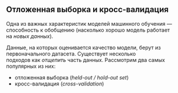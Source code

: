 
## **Отложенная выборка и кросс-валидация**

Одна из важных характеристик моделей машинного обучения — способность к обобщению (насколько хорошо модель работает на _новых данных_).

Данные, на которых оценивается качество модели, берут из первоначального датасета. Существует несколько подходов как _отщепить_ часть данных. Рассмотрим два самых популярных из них:

- отложенная выборка (_held-out / hold-out set_)
- кросс-валидация (_cross-validation_)